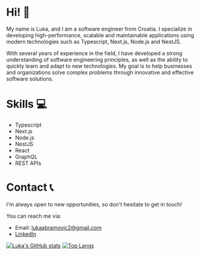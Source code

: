 # Hi! 👋

My name is Luka, and I am a software engineer from Croatia. I specialize in developing high-performance, scalable and maintainable applications using modern technologies such as Typescript, Next.js, Node.js and NestJS. 

With several years of experience in the field, I have developed a strong understanding of software engineering principles, as well as the ability to quickly learn and adapt to new technologies. My goal is to help businesses and organizations solve complex problems through innovative and effective software solutions.

# Skills 💻
- Typescript
- Next.js
- Node.js
- NestJS
- React
- GraphQL
- REST APIs

# Contact 📞
I'm always open to new opportunities, so don't hesitate to get in touch! 

You can reach me via:
- Email: lukaabramovic2@gmail.com
- [LinkedIn](https://www.linkedin.com/in/luka-abramovic)

    
[![Luka's GitHub stats](https://github-readme-stats.vercel.app/api?username=lukaabra)](https://github.com/anuraghazra/github-readme-stats)
[![Top Langs](https://github-readme-stats.vercel.app/api/top-langs/?username=lukaabra&layout=compact)](https://github.com/anuraghazra/github-readme-stats)
